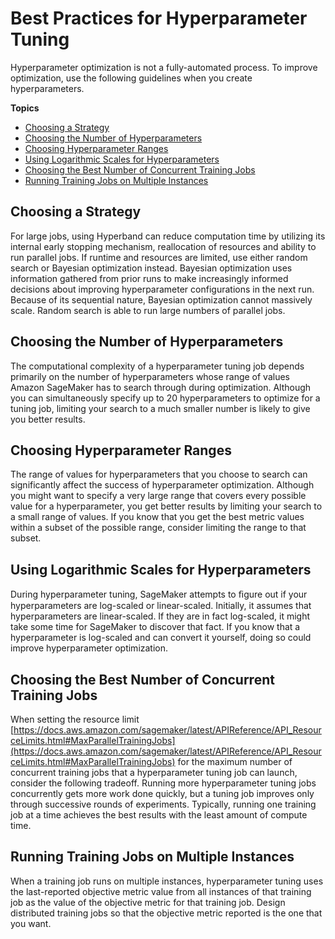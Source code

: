 # Best Practices for Hyperparameter Tuning<a name="automatic-model-tuning-considerations"></a>

Hyperparameter optimization is not a fully\-automated process\. To improve optimization, use the following guidelines when you create hyperparameters\.

**Topics**
+ [Choosing a Strategy](#automatic-model-tuning-strategy)
+ [Choosing the Number of Hyperparameters](#automatic-model-tuning-num-hyperparameters)
+ [Choosing Hyperparameter Ranges](#automatic-model-tuning-choosing-ranges)
+ [Using Logarithmic Scales for Hyperparameters](#automatic-model-tuning-log-scales)
+ [Choosing the Best Number of Concurrent Training Jobs](#automatic-model-tuning-parallelism)
+ [Running Training Jobs on Multiple Instances](#automatic-model-tuning-distributed-metrics)

## Choosing a Strategy<a name="automatic-model-tuning-strategy"></a>

For large jobs, using Hyperband can reduce computation time by utilizing its internal early stopping mechanism, reallocation of resources and ability to run parallel jobs\. If runtime and resources are limited, use either random search or Bayesian optimization instead\. Bayesian optimization uses information gathered from prior runs to make increasingly informed decisions about improving hyperparameter configurations in the next run\. Because of its sequential nature, Bayesian optimization cannot massively scale\. Random search is able to run large numbers of parallel jobs\.

## Choosing the Number of Hyperparameters<a name="automatic-model-tuning-num-hyperparameters"></a>

The computational complexity of a hyperparameter tuning job depends primarily on the number of hyperparameters whose range of values Amazon SageMaker has to search through during optimization\. Although you can simultaneously specify up to 20 hyperparameters to optimize for a tuning job, limiting your search to a much smaller number is likely to give you better results\.

## Choosing Hyperparameter Ranges<a name="automatic-model-tuning-choosing-ranges"></a>

The range of values for hyperparameters that you choose to search can significantly affect the success of hyperparameter optimization\. Although you might want to specify a very large range that covers every possible value for a hyperparameter, you get better results by limiting your search to a small range of values\. If you know that you get the best metric values within a subset of the possible range, consider limiting the range to that subset\.

## Using Logarithmic Scales for Hyperparameters<a name="automatic-model-tuning-log-scales"></a>

During hyperparameter tuning, SageMaker attempts to ﬁgure out if your hyperparameters are log\-scaled or linear\-scaled\. Initially, it assumes that hyperparameters are linear\-scaled\. If they are in fact log\-scaled, it might take some time for SageMaker to discover that fact\. If you know that a hyperparameter is log\-scaled and can convert it yourself, doing so could improve hyperparameter optimization\.

## Choosing the Best Number of Concurrent Training Jobs<a name="automatic-model-tuning-parallelism"></a>

When setting the resource limit [https://docs.aws.amazon.com/sagemaker/latest/APIReference/API_ResourceLimits.html#MaxParallelTrainingJobs](https://docs.aws.amazon.com/sagemaker/latest/APIReference/API_ResourceLimits.html#MaxParallelTrainingJobs) for the maximum number of concurrent training jobs that a hyperparameter tuning job can launch, consider the following tradeoff\. Running more hyperparameter tuning jobs concurrently gets more work done quickly, but a tuning job improves only through successive rounds of experiments\. Typically, running one training job at a time achieves the best results with the least amount of compute time\.

## Running Training Jobs on Multiple Instances<a name="automatic-model-tuning-distributed-metrics"></a>

When a training job runs on multiple instances, hyperparameter tuning uses the last\-reported objective metric value from all instances of that training job as the value of the objective metric for that training job\. Design distributed training jobs so that the objective metric reported is the one that you want\.